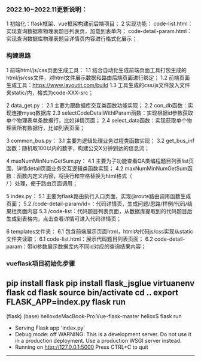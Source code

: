 
### 2022.10~2022.11更新说明：
1 初始化：flask框架、vue框架构建前后端项目；
2 实现功能：
code-list.html：实现查询数据库物理表题目列表页，加载到表单内；
code-detail-param.html：实现查询数据库物理表题目详情页内容进行格式化展示；

### 构建思路

1 前端html/js/css页面生成工具：
1.1 结合自动化生成前端页面工具打包生成的html/js/css文件，对html文件展示数据和路由后端页面进行绑定；
1.2 前端页面生成工具：https://www.layoutit.com/build
1.3 工具生成的css/js文件放入文件夹static/内，格式为code-XXX-src；

2 data_get.py：
2.1 主要为跟数据库交互类函数功能实现；
2.2 con_db函数：实现连接mysq数据库
2.3 selectCodeDetaiWithlParam函数：实现根据id参数获取单个物理表单条数据行，比如详情页面；
2.4 select_data函数：实现获取单个物理表所有数据行，比如列表页面；

3 common_bus.py：
3.1 主要为逻辑处理业务过程类函数实现；
3.2 get_bus_inf函数：随机取100以内的数字，构建公交X分钟到达的信息流；

4 maxNumMinNumGetSum.py：
4.1 主要为子功能查看QA类编程题目列表list页面、详情detail页面业务交互逻辑类函数实现；
4.2 maxNumMinNumGetSum函数：函数内定义内容，将换行和空格替换为html格式（<br>/&nbsp;）处理，便于路由页面调用；

5 index.py：
5.1 主要为flask路由执行入口页面，实现@route路由调用函数生成页面；
5.2 /code-detail-param/id=<id>：代码详情页，生成问题/思路/样例/代码/结果栏页面内容
5.3 /code-list：代码题目列表页面，从数据库提取到的代码题目后生成到表格内，点击查看详情可进入代码详情页；

6 templates文件夹：
6.1 包含前端展示页面html，html内代码js/css实现从static文件夹读取；
6.1 code-list.html：展示代码题目列表页面；
6.2 code-detail-param：带id参数展示数据库内不同id对应的查询结果内容；

### vueflask项目初始化步骤

pip install flask
pip install flask_jsglue
virtuanenv flask
cd flask
source bin/activate
cd ..
export FLASK_APP=index.py
flask run
-------------------
(flask) (base) helloxdeMacBook-Pro:Vue-flask-master hellox$ flask run
* Serving Flask app 'index.py'
* Debug mode: off
WARNING: This is a development server. Do not use it in a production deployment. Use a production WSGI server instead.
* Running on http://127.0.0.1:5000
Press CTRL+C to quit
-------------------
